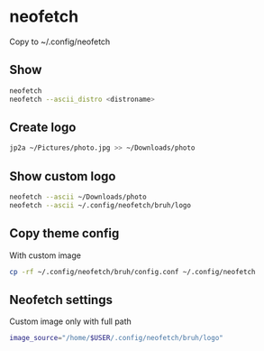 # neofetch

Copy to ~/.config/neofetch

## Show

```sh
neofetch
neofetch --ascii_distro <distroname>
```

## Create logo

```sh
jp2a ~/Pictures/photo.jpg >> ~/Downloads/photo
```

## Show custom logo

```sh
neofetch --ascii ~/Downloads/photo
neofetch --ascii ~/.config/neofetch/bruh/logo
```

## Copy theme config

With custom image

```sh
cp -rf ~/.config/neofetch/bruh/config.conf ~/.config/neofetch
```

## Neofetch settings

Custom image only with full path

```sh
image_source="/home/$USER/.config/neofetch/bruh/logo"
```
